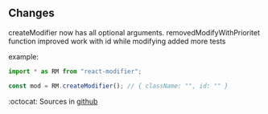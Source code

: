 ## Changes
createModifier now has all optional arguments.
removedModifyWithPrioritet function
improved work with id while modifying
added more tests

example: 
``` ts
import * as RM from "react-modifier";

const mod = RM.createModifier(); // { className: "", id: "" }
```

:octocat: Sources in [github](https://github.com/Kostayne/react-modifier)